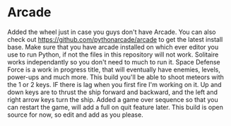 # Arcade
Added the wheel just in case you guys don't have Arcade. You can also check out https://github.com/pythonarcade/arcade to get the latest install base.
Make sure that you have arcade installed on which ever editor you use to run Python, if not the files in this repository will not work. 
Solitaire works independantly so you don't need to much to run it.
Space Defense Force is a work in progress title, that will eventually have enemies, levels, power-ups and much more. 
This build you'll be able to shoot meteors with the 1 or 2 keys. IF there is lag when you first fire I'm working on it.
Up and down keys are to thrust the ship forward and backward, and the left and right arrow keys turn the ship.
Added a game over sequence so that you can restart the game, will add a full on quit feature later.
This build is open source for now, so edit and add as you please.
